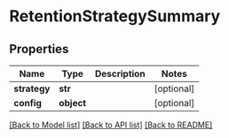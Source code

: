 # RetentionStrategySummary

## Properties
Name | Type | Description | Notes
------------ | ------------- | ------------- | -------------
**strategy** | **str** |  | [optional] 
**config** | **object** |  | [optional] 

[[Back to Model list]](../README.md#documentation-for-models) [[Back to API list]](../README.md#documentation-for-api-endpoints) [[Back to README]](../README.md)


